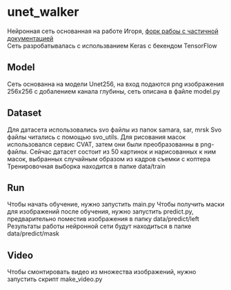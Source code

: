 # unet_walker
Нейронная сеть основанная на работе Игоря, [форк рабоы с частичной документацией](https://github.com/Roktober/zedseg)  
Сеть разробатывалась с использванием Keras с бекендом TensorFlow 
## Model
Сеть основанна на модели Unet256, на вход подаются png изображения 256x256 с добалением канала глубины, сеть описана в файле model.py
## Dataset
Для датасета использовались svo файлы из папок samara, sar, mrsk
Svo файлы читались с помощью svo_utils.
Для рисования масок использовался сервис CVAT, затем они были преобразованны в png-файлы.
Сейчас датасет состоит из 50 картинок и нарисованных к ним масок, выбранных случайным образом из кадров съемки с коптера
Тренировочная выборка находится в папке data/train
## Run
Чтобы начать обучение, нужно запустить main.py
Чтобы получить маски для изображений после обучения, нужно запустить predict.py, предварительно поместив изображения в папку data/predict/left
Результаты работы нейронной сети будут находиться в папке data/predict/mask
## Video
Чтобы смонтировать видео из множества изображений, нужно запустить скрипт make_video.py

